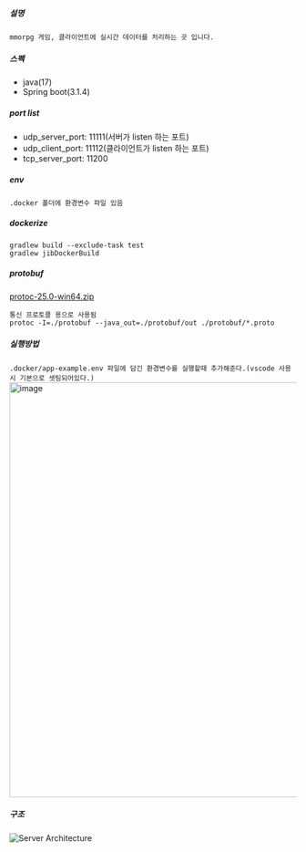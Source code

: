 ##### 설명
```mmorpg 게임, 클라이언트에 실시간 데이터를 처리하는 곳 입니다.```
  
##### 스펙
- java(17)
- Spring boot(3.1.4)

##### port list
- udp_server_port: 11111(서버가 listen 하는 포트)
- udp_client_port: 11112(클라이언트가 listen 하는 포트)
- tcp_server_port: 11200

##### env
```
.docker 폴더에 환경변수 파일 있음
```

##### dockerize
```
gradlew build --exclude-task test
gradlew jibDockerBuild
```
##### protobuf
[protoc-25.0-win64.zip](https://github.com/ehaakdl/gora-server/files/13314838/protoc-25.0-win64.zip)
```
통신 프로토콜 용으로 사용됨
protoc -I=./protobuf --java_out=./protobuf/out ./protobuf/*.proto
```

##### 실행방법
```.docker/app-example.env 파일에 담긴 환경변수를 실행할때 추가해준다.(vscode 사용시 기본으로 셋팅되어있다.)```
<img width="728" alt="image" src="https://github.com/ehaakdl/gora-server/assets/6407466/45153458-3a8d-482d-b0ab-0e75c62a1c7c">


##### 구조
![Server Architecture](https://github.com/ehaakdl/gora-server/assets/6407466/51e55d46-7e3a-43a2-b165-320af1c7971e)
